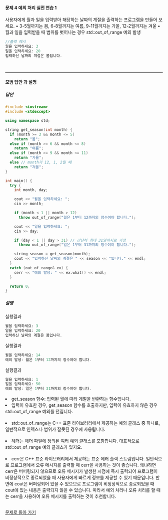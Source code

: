#### 문제 4 예외 처리 실전 연습 1
사용자에게 월과 일을 입력받아 해당하는 날짜의 계절을 출력하는 프로그램을 만들어 보세요.
• 3-5월까지는 봄, 6-8월까지는 여름, 9-11월까지는 가을, 12-2월까지는 겨울
• 월과 일을 입력받을 때 범위를 벗어나는 경우 std::out_of_range 예외 발생

```cpp
//출력 예시
월을 입력하세요: 3
일을 입력하세요: 20
입력하신 날짜의 계절은 봄입니다.
```
<br/>

---

#### 모범 답안 과 설명
##### 답안
```cpp
#include <iostream>
#include <stdexcept>

using namespace std;

string get_season(int month) {
  if (month >= 3 && month <= 5)
    return "봄";
  else if (month >= 6 && month <= 8)
    return "여름";
  else if (month >= 9 && month <= 11)
    return "가을";
  else // month가 12, 1, 2일 때
    return "겨울";
}

int main() {
  try {
    int month, day;

    cout << "월을 입력하세요: ";
    cin >> month;

    if (month < 1 || month > 12)
      throw out_of_range("월은 1부터 12까지의 정수여야 합니다.");

    cout << "일을 입력하세요: ";
    cin >> day;

    if (day < 1 || day > 31) // 간단히 최대 31일까지로 가정
      throw out_of_range("일은 1부터 31까지의 정수여야 합니다.");

    string season = get_season(month);
    cout << "입력하신 날짜의 계절은 " << season << "입니다." << endl;
  }
  catch (out_of_range& ex) {
    cerr << "예외 발생: " << ex.what() << endl;
  }

  return 0;
}
```

##### 설명
실행결과
```cpp
월을 입력하세요: 3
일을 입력하세요: 20
입력하신 날짜의 계절은 봄입니다.
```
실행결과
```cpp
월을 입력하세요: 14
예외 발생: 월은 1부터 12까지의 정수여야 합니다.
```
실행결과
```cpp
월을 입력하세요: 1
일을 입력하세요: 50
예외 발생: 일은 1부터 31까지의 정수여야 합니다.
```

<li>get_season 함수: 입력된 월에 따라 계절을 반환하는 함수입니다.</li>
<li>입력이 유효한 경우, get_season 함수를 호출하지만, 입력이 유효하지 않은 경우 std::out_of_range 예외를 던집니다.</li><br>
<li>std::out_of_range는 C++ 표준 라이브러리에서 제공하는 예외 클래스 중 하나로, 일반적으로 인덱스나 범위가 잘못된 경우에 사용됩니다.</li><br>
<li><stdexcept> 헤더는 <stdexcept> 헤더 파일에 정의된 여러 예외 클래스를 포함합니다. 대표적으로 std::out_of_range 예외 클래스가 있지요.</li><br>
<li>cerr은 C++ 표준 라이브러리에서 제공하는 표준 에러 출력 스트림입니다. 
일반적으로 프로그램에서 오류 메시지를 출력할 때 cerr을 사용하는 것이 좋습니다.
왜냐하면 cerr은 버퍼링되지 않으므로 오류 메시지가 발생한 시점에 즉시 출력되어 프로그램이 비정상적으로 종료되었을 때 사용자에게 빠르게 정보를 제공할 수 있기 때문입니다.
반면에 cout은 버퍼링되어 있을 수 있으므로 프로그램이 비정상적으로 종료되었을 때 cout에 있는 내용은 출력되지 않을 수 있습니다.
따라서 예외 처리나 오류 처리를 할 때는 cerr을 사용하여 오류 메시지를 출력하는 것이 추천합니다.</li><br>

[문제로 돌아 가기](README.md "문제로 돌아 가기")

